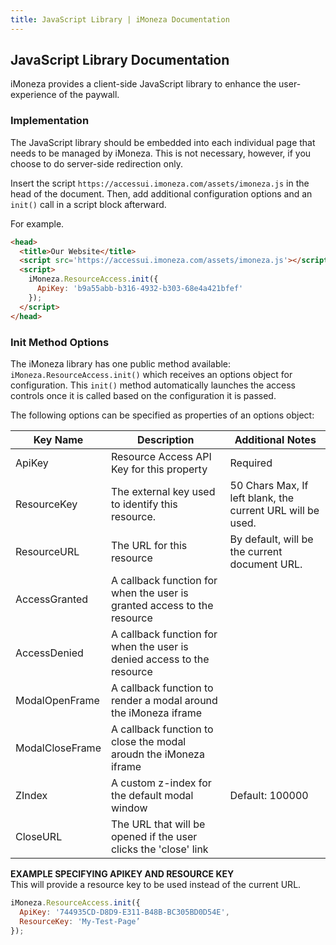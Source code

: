 ```yaml
---
title: JavaScript Library | iMoneza Documentation
---
```

## JavaScript Library Documentation

iMoneza provides a client-side JavaScript library to enhance the user-experience of the paywall.  

### Implementation
The JavaScript library should be embedded into each individual page that needs to be managed by iMoneza.  This is not
necessary, however, if you choose to do server-side redirection only.

Insert the script `https://accessui.imoneza.com/assets/imoneza.js` in the head of the document.  Then, add additional
configuration options and an `init()` call in a script block afterward.

For example.

```html
<head>
  <title>Our Website</title>
  <script src='https://accessui.imoneza.com/assets/imoneza.js'></script>
  <script>
    iMoneza.ResourceAccess.init({
      ApiKey: 'b9a55abb-b316-4932-b303-68e4a421bfef'
    });
  </script>
</head>
```

### Init Method Options

The iMoneza library has one public method available: `iMoneza.ResourceAccess.init()` which receives an options object
for configuration.  This `init()` method automatically launches the access controls once it is called based on the 
configuration it is passed.

The following options can be specified as properties of an options object:

| Key Name | Description | Additional Notes |
| -------- | ----------- | ---------------- |
| ApiKey   | Resource Access API Key for this property | Required |
| ResourceKey | The external key used to identify this resource. | 50 Chars Max, If left blank, the current URL will be used. |
| ResourceURL | The URL for this resource | By default, will be the current document URL. |
| AccessGranted | A callback function for when the user is granted access to the resource | |
| AccessDenied | A callback function for when the user is denied access to the resource | |
| ModalOpenFrame | A callback function to render a modal around the iMoneza iframe | |
| ModalCloseFrame | A callback function to close the modal aroudn the iMoneza iframe | |
| ZIndex | A custom z-index for the default modal window | Default: 100000 |
| CloseURL | The URL that will be opened if the user clicks the 'close' link | |

**EXAMPLE SPECIFYING APIKEY AND RESOURCE KEY**  
This will provide a resource key to be used instead of the current URL.

```javascript
iMoneza.ResourceAccess.init({
  ApiKey: '744935CD-D8D9-E311-B48B-BC305BD0D54E',
  ResourceKey: 'My-Test-Page’
});
```

